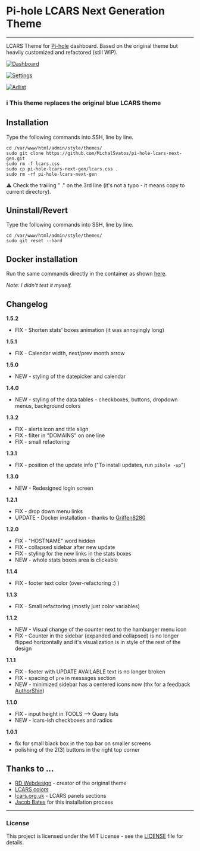 # Pi-hole LCARS Next Generation Theme

***

LCARS Theme for [Pi-hole](https://github.com/pi-hole/pi-hole) dashboard. Based on the original theme but heavily customized and refactored (still WIP).

[![Dashboard](https://i.imgur.com/PXeXZx7.png)](https://imgur.com/PXeXZx7)

[![Settings](https://i.imgur.com/41QmuUW.png)](https://imgur.com/41QmuUW)

[![Adlist](https://i.imgur.com/uKqZMMG.png)](https://imgur.com/uKqZMMG)

### ℹ️ This theme replaces the original blue LCARS theme

## Installation
Type the following commands into SSH, line by line.

```
cd /var/www/html/admin/style/themes/
sudo git clone https://github.com/MichalSvatos/pi-hole-lcars-next-gen.git
sudo rm -f lcars.css
sudo cp pi-hole-lcars-next-gen/lcars.css .
sudo rm -rf pi-hole-lcars-next-gen
```

⚠️ Check the trailing " ." on the 3rd line (it's not a typo - it means copy to current directory).

## Uninstall/Revert
Type the following commands into SSH, line by line.

```
cd /var/www/html/admin/style/themes/
sudo git reset --hard
```

## Docker installation
Run the same commands directly in the container as shown [here](https://github.com/MichalSvatos/pi-hole-lcars-next-gen/issues/1#issuecomment-1372378045).

_Note: I didn't test it myself._

## Changelog
**1.5.2**
- FIX - Shorten stats' boxes animation (it was annoyingly long)

**1.5.1**
- FIX - Calendar width, next/prev month arrow

**1.5.0**
- NEW - styling of the datepicker and calendar

**1.4.0**
- NEW - styling of the data tables - checkboxes, buttons, dropdown menus, background colors

**1.3.2**
- FIX - alerts icon and title align
- FIX - filter in "DOMAINS" on one line
- FIX - small refactoring

**1.3.1**
- FIX - position of the update info ("To install updates, run `pihole -up`")

**1.3.0**
- NEW - Redesigned login screen

**1.2.1**
- FIX - drop down menu links
- UPDATE - Docker installation - thanks to [Griffen8280](https://github.com/Griffen8280)

**1.2.0**
- FIX - "HOSTNAME" word hidden
- FIX - collapsed sidebar after new update
- FIX - styling for the new links in the stats boxes
- NEW - whole stats boxes area is clickable

**1.1.4**
- FIX - footer text color (over-refactoring :) )

**1.1.3**
- FIX - Small refactoring (mostly just color variables)

**1.1.2**
- NEW - Visual change of the counter next to the hamburger menu icon
- FIX - Counter in the sidebar (expanded and collapsed) is no longer flipped horizontally and it's visualization is in style of the rest of the design

**1.1.1**
- FIX - footer with UPDATE AVAILABLE text is no longer broken
- FIX - spacing of `pre` in messages section
- NEW - minimized sidebar has a centered icons now (thx for a feedback [AuthorShin](https://github.com/AuthorShin))

**1.1.0**
- FIX - input height in TOOLS --> Query lists
- NEW - lcars-ish checkboxes and radios

**1.0.1**
- fix for small black box in the top bar on smaller screens
- polishing of the 2(3) buttons in the right top corner

## Thanks to ...
- [RD Webdesign](https://github.com/rdwebdesign) - creator of the original theme
- [LCARS colors](https://codepen.io/Mokurunner/details/wvyKJy)
- [lcars.org.uk](http://www.lcars.org.uk/) - LCARS panels sections
- [Jacob Bates](https://github.com/jacobbates) for this installation process
---
### License
This project is licensed under the MIT License - see the [LICENSE](LICENSE) file for details.
